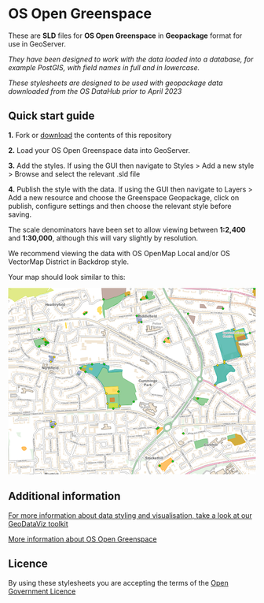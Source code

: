 ﻿# OS Open Greenspace

These are **SLD** files for **OS Open Greenspace** in **Geopackage** format for use in GeoServer.

*They have been designed to work with the data loaded into a database, for example PostGIS, with field names in full and in lowercase.*

*These stylesheets are designed to be used with geopackage data downloaded from the OS DataHub prior to April 2023*

## Quick start guide

**1.**  Fork or [download](https://github.com/OrdnanceSurvey/OS-Open-Greenspace-stylesheets/archive/master.zip) the contents of this repository

**2.**  Load your OS Open Greenspace data into GeoServer.

**3.**  Add the styles. If using the GUI then navigate to Styles > Add a new style > Browse and select the relevant .sld file

**4.**  Publish the style with the data. If using the GUI then navigate to Layers > Add a new resource and choose the Greenspace Geopackage, click on publish, configure settings and then choose the relevant style before saving.



The scale denominators have been set to allow viewing between **1:2,400** and **1:30,000**, although this will vary slightly by resolution.

We recommend viewing the data with OS OpenMap Local and/or OS VectorMap District in Backdrop style.



Your map should look similar to this: 

  ![Screenshot](https://github.com/OrdnanceSurvey/OS-Open-Greenspace-stylesheets/blob/ee9d75f4c38e46e16b398fdd822cd9b2da33ed4e/Geopackage%20stylesheets%20(Pre%20April%202023)/GeoServer%20stylesheets%20(SLD)/images/Greenspace_screenshot.png "Screenshot of OS Open Greenspace over OS OpenMap Local")



## Additional information

[For more information about data styling and visualisation, take a look at our GeoDataViz toolkit](https://github.com/OrdnanceSurvey/GeoDataViz-Toolkit)

[More information about OS Open Greenspace](http://www.ordnancesurvey.co.uk/business-and-government/products/os-open-greenspace.html)

## Licence

By using these stylesheets you are accepting the terms of the [Open Government Licence](http://www.nationalarchives.gov.uk/doc/open-government-licence/)
